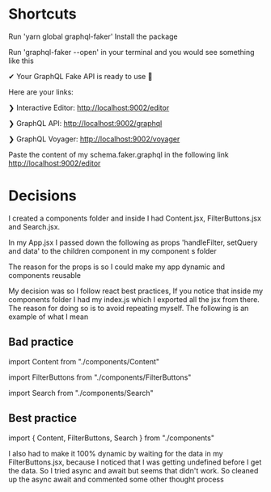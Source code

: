 # Shortcuts

Run 'yarn global graphql-faker' Install the package

Run 'graphql-faker --open' in your terminal and you would see something like this

✔ Your GraphQL Fake API is ready to use 🚀

  Here are your links:

  ❯ Interactive Editor: [http://localhost:9002/editor](http://localhost:9002/editor)

  ❯ GraphQL API:        [http://localhost:9002/graphql](http://localhost:9002/graphql)

  ❯ GraphQL Voyager:    [http://localhost:9002/voyager](http://localhost:9002/voyager)

Paste the content of my schema.faker.graphql in the following link [http://localhost:9002/editor](http://localhost:9002/editor)

# Decisions  

I created a components folder and inside I had Content.jsx, FilterButtons.jsx and Search.jsx.

In my App.jsx I passed down the following as props 'handleFilter, setQuery and data' to the children component in my component s folder

The reason for the props is so I could make my app dynamic and components reusable

My decision was so I follow react best practices, If you notice that inside my components folder I had my index.js which I exported all the jsx from there. The reason for doing so is to avoid repeating myself. The following is an example of what I mean

## Bad practice
import Content from "./components/Content"

import FilterButtons from "./components/FilterButtons"

import Search from "./components/Search"

## Best practice
import { Content, FilterButtons, Search } from "./components"

I also had to make it 100% dynamic by waiting for the data in my FilterButtons.jsx, because I noticed that I was getting undefined before I get the data. So I tried async and await but seems that didn't work. So cleaned up the async await and commented some other thought process